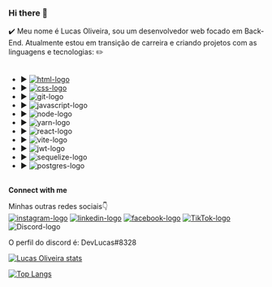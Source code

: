 ### Hi there 👋

✔️ Meu nome é Lucas Oliveira, sou um desenvolvedor web focado em Back-End.  Atualmente estou em transição de carreira e criando projetos com as linguagens e tecnologias: ✏️
<br>
<br>
- :arrow_forward: <a href = "https://www.google.com.br/" target = "_blank"><img src = "https://img.shields.io/badge/HTML5-E34F26?style=for-the-badge&logo=html5&logoColor=white" alt = "html-logo"></a>
- :arrow_forward: <a href = "https://www.google.com.br/" target = "_blank"><img src = "https://img.shields.io/badge/CSS3-1572B6?style=for-the-badge&logo=css3&logoColor=white" alt = "css-logo"></a>
- :arrow_forward: <img src = "https://img.shields.io/badge/GIT-E44C30?style=for-the-badge&logo=git&logoColor=white" alt = "git-logo">
- :arrow_forward: <img src = "https://img.shields.io/badge/JavaScript-323330?style=for-the-badge&logo=javascript&logoColor=F7DF1E" alt = "javascript-logo">
- :arrow_forward: <img src = "https://img.shields.io/badge/node.js-6DA55F?style=for-the-badge&logo=node.js&logoColor=white" alt = "node-logo">
- :arrow_forward: <img src = "https://img.shields.io/badge/yarn-%232C8EBB.svg?style=for-the-badge&logo=yarn&logoColor=white" alt="yarn-logo">
- :arrow_forward: <img src = "https://img.shields.io/badge/react-%2320232a.svg?style=for-the-badge&logo=react&logoColor=%2361DAFB" alt = "react-logo">
- :arrow_forward: <img src = "https://img.shields.io/badge/vite-%23646CFF.svg?style=for-the-badge&logo=vite&logoColor=white" alt = "vite-logo">
- :arrow_forward: <img src = "https://img.shields.io/badge/JWT-black?style=for-the-badge&logo=JSON%20web%20tokens" alt = "jwt-logo">
- :arrow_forward: <img src = "https://img.shields.io/badge/Sequelize-52B0E7?style=for-the-badge&logo=Sequelize&logoColor=white" alt = "sequelize-logo">
- :arrow_forward: <img src = "https://img.shields.io/badge/PostgreSQL-316192?style=for-the-badge&logo=postgresql&logoColor=white" alt = "postgres-logo">
<br>
<b>Connect with me</b>

<br>

Minhas outras redes sociais:point_down:
<br>
<a href = "https://www.instagram.com/englucasrones/" target = "_blank"><img src = "https://img.shields.io/badge/Instagram-E4405F?style=for-the-badge&logo=instagram&logoColor=white" alt = "instagram-logo"></a>
<a href = "https://www.linkedin.com/in/lucas-rones/" target = "_blank"><img src = "https://img.shields.io/badge/LinkedIn-0077B5?style=for-the-badge&logo=linkedin&logoColor=white" alt = "linkedin-logo"></a>
<a href = "https://www.facebook.com/lucas.anjoss/" target = "_blank"><img src = "https://img.shields.io/badge/Facebook-1877F2?style=for-the-badge&logo=facebook&logoColor=white" alt = "facebook-logo"></a>
<a href = "https://www.tiktok.com/@lucasrones22" target = "_blank"><img src = "https://img.shields.io/badge/TikTok-000000?style=for-the-badge&logo=tiktok&logoColor=white" alt = "TikTok-logo"></a>
<img src = "https://img.shields.io/badge/Discord-7289DA?style=for-the-badge&logo=discord&logoColor=white" alt = "Discord-logo">
<br>
<p>O perfil do discord é: DevLucas#8328</p>


[![Lucas Oliveira stats](https://github-readme-stats.vercel.app/api?username=lucasoliveiraDEV22)](https://github.com/anuraghazra/github-readme-stats)

[![Top Langs](https://github-readme-stats.vercel.app/api/top-langs/?username=lucasoliveiraDEV22)](https://github.com/anuraghazra/github-readme-stats)

